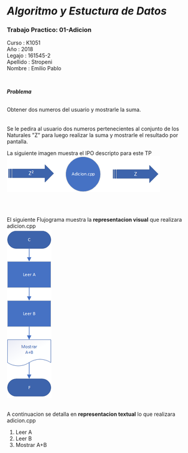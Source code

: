 # ***Algoritmo y Estuctura de Datos***
###  Trabajo Practico: 01-Adicion

Curso : K1051<br>
Año : 2018<br>
Legajo : 161545-2<br>
Apellido : Stropeni<br>
Nombre : Emilio Pablo<br>

<br>

_**Problema**_

<br>
Obtener dos numeros del usuario y mostrarle la suma.<br>

<br>
<br>
Se le pedira al usuario dos numeros pertenecientes al conjunto de los Naturales "Z" para luego realizar la suma y mostrarle el resultado por pantalla. <br>


La siguiente imagen muestra el IPO descripto para este TP<br>
![ipo]

<br>
<br>

El siguiente Flujograma muestra la **representacion visual** que realizara adicion.cpp<br>
![flujo]
<br>
<br>

A continuacion se detalla en **representacion textual** lo que realizara adicion.cpp<br>

1. Leer A<br>
2. Leer B<br>
3. Mostrar A+B<br>

<br>

[ipo]: ipo.png
[flujo]: diagramaFlujo.png
